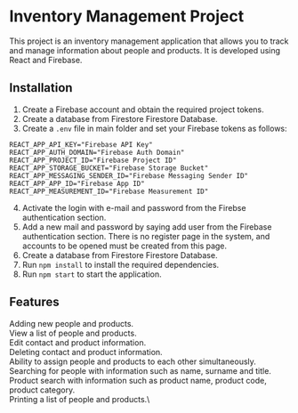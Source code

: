 # Inventory Management Project

This project is an inventory management application that allows you to track and manage information about people and products. It is developed using React and Firebase.

## Installation

1. Create a Firebase account and obtain the required project tokens.
2. Create a database from Firestore Firestore Database.
3. Create a `.env` file in main folder and set your Firebase tokens as follows:

```
REACT_APP_API_KEY="Firebase API Key"
REACT_APP_AUTH_DOMAIN="Firebase Auth Domain"
REACT_APP_PROJECT_ID="Firebase Project ID"
REACT_APP_STORAGE_BUCKET="Firebase Storage Bucket"
REACT_APP_MESSAGING_SENDER_ID="Firebase Messaging Sender ID"
REACT_APP_APP_ID="Firebase App ID"
REACT_APP_MEASUREMENT_ID="Firebase Measurement ID"
```

4. Activate the login with e-mail and password from the Firebse authentication section.
5. Add a new mail and password by saying add user from the Firebase authentication section. There is no register page in the system, and accounts to be opened must be created from this page.
6. Create a database from Firestore Firestore Database.
7. Run `npm install` to install the required dependencies.
8. Run `npm start` to start the application.

## Features
Adding new people and products. \
View a list of people and products. \
Edit contact and product information. \
Deleting contact and product information. \
Ability to assign people and products to each other simultaneously. \
Searching for people with information such as name, surname and title. \
Product search with information such as product name, product code, product category.\
Printing a list of people and products.\



